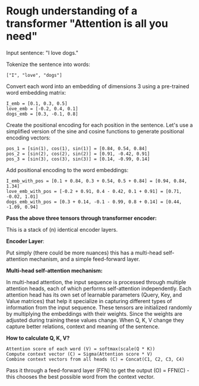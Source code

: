 # Rough understanding of a transformer "Attention is all you need"

Input sentence: "I love dogs."

Tokenize the sentence into words:

```
["I", "love", "dogs"]
```
Convert each word into an embedding of dimensions 3 using a pre-trained word embedding matrix:
```
I_emb = [0.1, 0.3, 0.5]
love_emb = [-0.2, 0.4, 0.1]
dogs_emb = [0.3, -0.1, 0.8]
```

Create the positional encoding for each position in the sentence. Let's use a simplified version of the sine and cosine functions to generate positional encoding vectors:

```
pos_1 = [sin(1), cos(1), sin(1)] = [0.84, 0.54, 0.84]
pos_2 = [sin(2), cos(2), sin(2)] = [0.91, -0.42, 0.91]
pos_3 = [sin(3), cos(3), sin(3)] = [0.14, -0.99, 0.14]
```

Add positional encoding to the word embeddings:

```
I_emb_with_pos = [0.1 + 0.84, 0.3 + 0.54, 0.5 + 0.84] = [0.94, 0.84, 1.34]
love_emb_with_pos = [-0.2 + 0.91, 0.4 - 0.42, 0.1 + 0.91] = [0.71, -0.02, 1.01]
dogs_emb_with_pos = [0.3 + 0.14, -0.1 - 0.99, 0.8 + 0.14] = [0.44, -1.09, 0.94]
```

**Pass the above three tensors through transformer encoder:** 

This is a stack of (n) identical encoder layers.

**Encoder Layer**:

Put simply (there could be more nuances) this has a multi-head self-attention mechanism, and a simple feed-forward layer.

**Multi-head self-attention mechanism:**

In multi-head attention, the input sequence is processed through multiple attention heads, each of which performs self-attention independently. Each attention head has its own set of learnable parameters (Query, Key, and Value matrices) that help it specialize in capturing different types of information from the input sequence.
These tensors are initialized randomly by multiplying the embeddings with their weights. Since the weights are adjusted during training these values change. When Q, K, V change they capture better relations, context and meaning of the sentence.

**How to calculate Q, K, V?**

```
Attention score of each word (V) = softmax(scale(Q * K))
Compute context vector (C) = Sigma(Attention score * V)
Combine context vectors from all heads (C) = Concat(C1, C2, C3, C4)
```
Pass it through a feed-forward layer (FFN) to get the output (O) = FFN(C) - this chooses the best possible word from the context vector.
